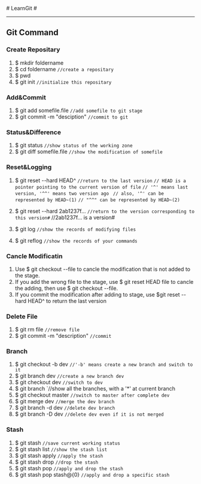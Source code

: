 <link href="http://kevinburke.bitbucket.org/markdowncss/markdown.css" rel="stylesheet"></link>
# LearnGit #

-------------------------------------------------

## Git Command ##

### Create Repositary ###
1. $ mkdir foldername 
2. $ cd foldername `//create a repositary`
3. $ pwd
4. $ git init `//initialize this repositary`

### Add&Commit ###
1. $ git add somefile.file `//add somefile to git stage`
2. $ git commit -m "desciption" `//commit to git`

### Status&Difference ###
1. $ git status `//show status of the working zone`
2. $ git diff somefile.file `//show the modification of somefile`

### Reset&Logging ###
1. $ git reset --hard HEAD^ `//return to the last version`
	`// HEAD is a pointer pointing to the current version of file`
	`// '^' means last version, '^^' means two version ago `
	`// also, '^' can be represented by HEAD~(1)`
	`// "^^" can be represented by HEAD~(2)`
	
2. $ git reset --hard 2ab1237f... `//return to the version corresponding to this version#`
	//2ab1237f... is a version#
3. $ git log `//show the records of modifying files`
4. $ git reflog `//show the records of your commands`

### Cancle Modificatin ###
1. Use $ git checkout --file to cancle the modification
   that is not added to the stage.
2. If you add the wrong file to the stage, use $ git reset HEAD file
   to cancle the adding, then use $ git checkout --file.
3. If you commit the modification after adding to stage,
   use $git reset --hard HEAD^ to return the last version

### Delete File ###
1. $ git rm file `//remove file`
2. $ git commit -m "description" `//commit`

### Branch ###
1. $ git checkout -b dev `//'-b' means create a new branch and switch to it`
2. $ git branch dev `//create a new branch dev`
3. $ git checkout dev `//switch to dev`
4. $ git branch `//show all the branches, with a '*' at current branch
5. $ git checkout master `//switch to master after complete dev`
6. $ git merge dev `//merge the dev branch`
7. $ git branch -d dev `//delete dev branch`
8. $ git branch -D dev `//delete dev even if it is not merged`

### Stash ###
1. $ git stash `//save current working status`
2. $ git stash list `//show the stash list`
3. $ git stash apply `//apply the stash`
4. $ git stash drop `//drop the stash`
5. $ git stash pop `//apply and drop the stash`
6. $ git stash pop stash@{0} `//apply and drop a specific stash`